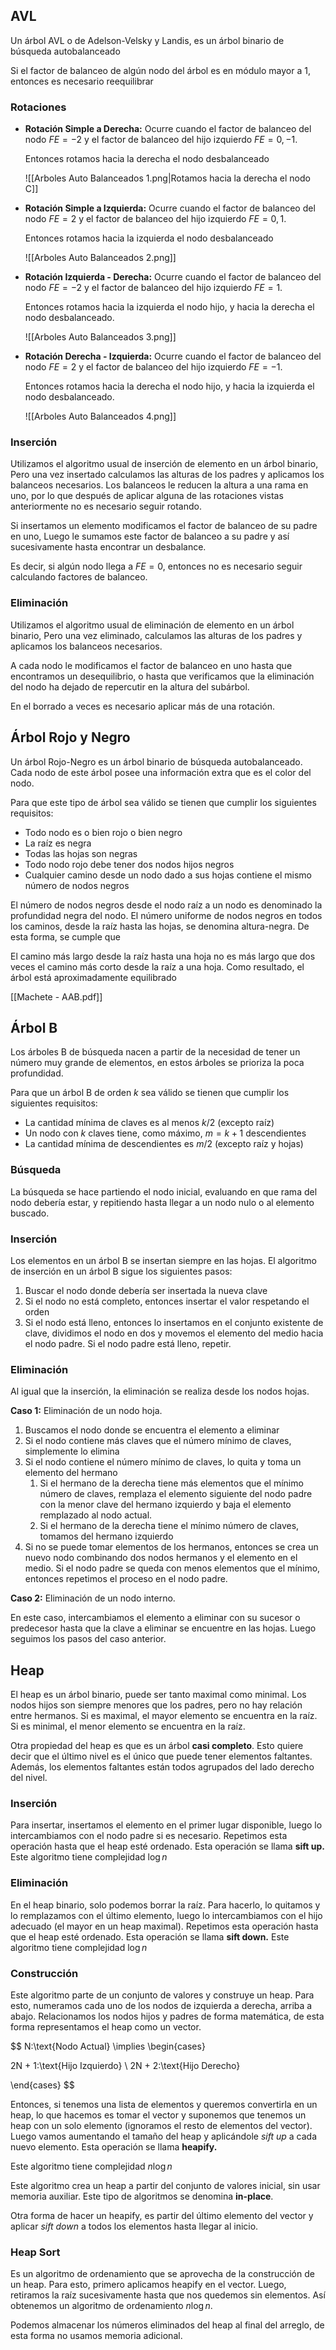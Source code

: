 ## AVL

Un árbol AVL o de Adelson-Velsky y Landis, es un árbol binario de búsqueda autobalanceado

Si el factor de balanceo de algún nodo del árbol es en módulo mayor a 1, entonces es necesario reequilibrar

### Rotaciones

- **Rotación Simple a Derecha:** Ocurre cuando el factor de balanceo del nodo $FE = -2$ y el factor de balanceo del hijo izquierdo $FE = 0, -1$.

	Entonces rotamos hacia la derecha el nodo desbalanceado

	![[Arboles Auto Balanceados 1.png|Rotamos hacia la derecha el nodo C]]

- **Rotación Simple a Izquierda:** Ocurre cuando el factor de balanceo del nodo $FE = 2$ y el factor de balanceo del hijo izquierdo $FE = 0, 1$.

	Entonces rotamos hacia la izquierda el nodo desbalanceado

	![[Arboles Auto Balanceados 2.png]]

- **Rotación Izquierda - Derecha:** Ocurre cuando el factor de balanceo del nodo $FE = -2$ y el factor de balanceo del hijo izquierdo $FE = 1$.

	Entonces rotamos hacia la izquierda el nodo hijo, y hacia la derecha el nodo desbalanceado.

	![[Arboles Auto Balanceados 3.png]]

- **Rotación Derecha - Izquierda:** Ocurre cuando el factor de balanceo del nodo $FE = 2$ y el factor de balanceo del hijo izquierdo $FE = -1$.

	Entonces rotamos hacia la derecha el nodo hijo, y hacia la izquierda el nodo desbalanceado.

	![[Arboles Auto Balanceados 4.png]]

### Inserción

Utilizamos el algoritmo usual de inserción de elemento en un árbol binario, Pero una vez insertado calculamos las alturas de los padres y aplicamos los balanceos necesarios. Los balanceos le reducen la altura a una rama en uno, por lo que después de aplicar alguna de las rotaciones vistas anteriormente no es necesario seguir rotando.

Si insertamos un elemento modificamos el factor de balanceo de su padre en uno, Luego le sumamos este factor de balanceo a su padre y así sucesivamente hasta encontrar un desbalance.

Es decir, si algún nodo llega a $FE = 0$, entonces no es necesario seguir calculando factores de balanceo.

### Eliminación

Utilizamos el algoritmo usual de eliminación de elemento en un árbol binario, Pero una vez eliminado, calculamos las alturas de los padres y aplicamos los balanceos necesarios.

A cada nodo le modificamos el factor de balanceo en uno hasta que encontramos un desequilibrio, o hasta que verificamos que la eliminación del nodo ha dejado de repercutir en la altura del subárbol.

En el borrado a veces es necesario aplicar más de una rotación.

## Árbol Rojo y Negro

Un árbol Rojo-Negro es un árbol binario de búsqueda autobalanceado. Cada nodo de este árbol posee una información extra que es el color del nodo.

Para que este tipo de árbol sea válido se tienen que cumplir los siguientes requisitos:

- Todo nodo es o bien rojo o bien negro
- La raíz es negra
- Todas las hojas son negras
- Todo nodo rojo debe tener dos nodos hijos negros
- Cualquier camino desde un nodo dado a sus hojas contiene el mismo número de nodos negros

El número de nodos negros desde el nodo raíz a un nodo es denominado la profundidad negra del nodo. El número uniforme de nodos negros en todos los caminos, desde la raíz hasta las hojas, se denomina altura-negra. De esta forma, se cumple que

El camino más largo desde la raíz hasta una hoja no es más largo que dos veces el camino más corto desde la raíz a una hoja. Como resultado, el árbol está aproximadamente equilibrado

[[Machete - AAB.pdf]]

## Árbol B

Los árboles B de búsqueda nacen a partir de la necesidad de tener un número muy grande de elementos, en estos árboles se prioriza la poca profundidad.

Para que un árbol B de orden $k$ sea válido se tienen que cumplir los siguientes requisitos:

- La cantidad mínima de claves es al menos $k/2$ (excepto raíz)
- Un nodo con $k$ claves tiene, como máximo, $m{=}k{+}1$ descendientes
- La cantidad mínima de descendientes es $m/2$ (excepto raíz y hojas)

### Búsqueda

La búsqueda se hace partiendo el nodo inicial, evaluando en que rama del nodo debería estar, y repitiendo hasta llegar a un nodo nulo o al elemento buscado.

### Inserción

Los elementos en un árbol B se insertan siempre en las hojas. El algoritmo de inserción en un árbol B sigue los siguientes pasos:

1. Buscar el nodo donde debería ser insertada la nueva clave
2. Si el nodo no está completo, entonces insertar el valor respetando el orden
3. Si el nodo está lleno, entonces lo insertamos en el conjunto existente de clave, dividimos el nodo en dos y movemos el elemento del medio hacia el nodo padre. Si el nodo padre está lleno, repetir.

### Eliminación

Al igual que la inserción, la eliminación se realiza desde los nodos hojas.

**Caso 1:** Eliminación de un nodo hoja.

1. Buscamos el nodo donde se encuentra el elemento a eliminar
2. Si el nodo contiene más claves que el número mínimo de claves, simplemente lo elimina
3. Si el nodo contiene el número mínimo de claves, lo quita y toma un elemento del hermano
	1. Si el hermano de la derecha tiene más elementos que el mínimo número de claves, remplaza el elemento siguiente del nodo padre con la menor clave del hermano izquierdo y baja el elemento remplazado al nodo actual.
	2. Si el hermano de la derecha tiene el mínimo número de claves, tomamos del hermano izquierdo
4. Si no se puede tomar elementos de los hermanos, entonces se crea un nuevo nodo combinando dos nodos hermanos y el elemento en el medio. Si el nodo padre se queda con menos elementos que el mínimo, entonces repetimos el proceso en el nodo padre.

**Caso 2:** Eliminación de un nodo interno.

En este caso, intercambiamos el elemento a eliminar con su sucesor o predecesor hasta que la clave a eliminar se encuentre en las hojas. Luego seguimos los pasos del caso anterior.

## Heap

El heap es un árbol binario, puede ser tanto maximal como minimal. Los nodos hijos son siempre menores que los padres, pero no hay relación entre hermanos. Si es maximal, el mayor elemento se encuentra en la raíz. Si es minimal, el menor elemento se encuentra en la raíz.

Otra propiedad del heap es que es un árbol **casi completo**. Esto quiere decir que el último nivel es el único que puede tener elementos faltantes. Además, los elementos faltantes están todos agrupados del lado derecho del nivel.

### Inserción

Para insertar, insertamos el elemento en el primer lugar disponible, luego lo intercambiamos con el nodo padre si es necesario. Repetimos esta operación hasta que el heap esté ordenado. Esta operación se llama **sift up.** Este algoritmo tiene complejidad $\log n$

### Eliminación

En el heap binario, solo podemos borrar la raíz. Para hacerlo, lo quitamos y lo remplazamos con el último elemento, luego lo intercambiamos con el hijo adecuado (el mayor en un heap maximal). Repetimos esta operación hasta que el heap esté ordenado. Esta operación se llama **sift down.** Este algoritmo tiene complejidad $\log n$

### Construcción

Este algoritmo parte de un conjunto de valores y construye un heap. Para esto, numeramos cada uno de los nodos de izquierda a derecha, arriba a abajo. Relacionamos los nodos hijos y padres de forma matemática, de esta forma representamos el heap como un vector.

$$
N:\text{Nodo Actual} \implies \begin{cases}

2N + 1:\text{Hijo Izquierdo} \\
2N + 2:\text{Hijo Derecho}

\end{cases}
$$

Entonces, si tenemos una lista de elementos y queremos convertirla en un heap, lo que hacemos es tomar el vector y suponemos que tenemos un heap con un solo elemento (ignoramos el resto de elementos del vector). Luego vamos aumentando el tamaño del heap y aplicándole *sift up* a cada nuevo elemento. Esta operación se llama **heapify.**

Este algoritmo tiene complejidad $n \log n$

Este algoritmo crea un heap a partir del conjunto de valores inicial, sin usar memoria auxiliar. Este tipo de algoritmos se denomina **in-place**.

Otra forma de hacer un heapify, es partir del último elemento del vector y aplicar *sift down* a todos los elementos hasta llegar al inicio.

### Heap Sort

Es un algoritmo de ordenamiento que se aprovecha de la construcción de un heap. Para esto, primero aplicamos heapify en el vector. Luego, retiramos la raíz sucesivamente hasta que nos quedemos sin elementos. Así obtenemos un algoritmo de ordenamiento $n \log n$.

Podemos almacenar los números eliminados del heap al final del arreglo, de esta forma no usamos memoria adicional.
